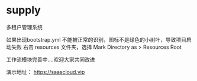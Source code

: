 # supply
多租户管理系统

如果出现bootstrap.yml 不能被正常的识别，图标不是绿色的小树叶，导致项目启动失败 右击 resources 文件夹，选择 Mark Directory as > Resources Root

工作流模块完善中....欢迎大家共同改进

演示地址：	https://saascloud.vip 
